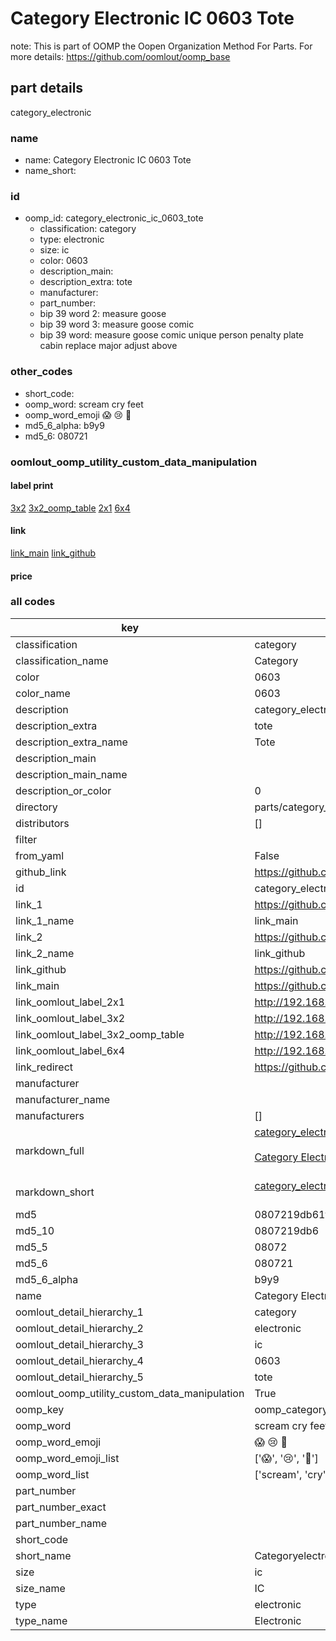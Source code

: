 # Category Electronic IC 0603 Tote  

note: This is part of OOMP the Oopen Organization Method For Parts. For more details: https://github.com/oomlout/oomp_base

##  part details
  



category_electronic



### name
* name: Category Electronic IC 0603 Tote
* name_short: 
### id
* oomp_id: category_electronic_ic_0603_tote
  * classification: category
  * type: electronic
  * size: ic
  * color: 0603
  * description_main: 
  * description_extra: tote
  * manufacturer: 
  * part_number: 
  * bip 39 word 2: measure goose
  * bip 39 word 3: measure goose comic
  * bip 39 word: measure goose comic unique person penalty plate cabin replace major adjust above

### other_codes
* short_code: 
* oomp_word: scream cry feet
* oomp_word_emoji :scream: :cry: :feet:
* md5_6_alpha: b9y9
* md5_6: 080721






### oomlout_oomp_utility_custom_data_manipulation
#### label print
[3x2](http://192.168.1.245:1112/?label=oomp%20b9y9)
[3x2_oomp_table](http://192.168.1.108:1112/?label=oomp%20b9y9)
[2x1](http://192.168.1.242:1112/?label=oomp%20b9y9)
[6x4](http://192.168.1.55:1112/?label=oomp%20b9y9)    

#### link

[link_main](https://github.com/oomlout/oomlout_oomp_version_1_messy/tree/main/parts/category_electronic_ic_0603_tote) [link_github](https://github.com/oomlout/oomlout_oomp_version_1_messy/tree/main/parts/category_electronic_ic_0603_tote)                             

#### price







### all codes 
| key | value |  
| --- | --- |  
| classification | category |  
| classification_name | Category |  
| color | 0603 |  
| color_name | 0603 |  
| description | category_electronic |  
| description_extra | tote |  
| description_extra_name | Tote |  
| description_main |  |  
| description_main_name |  |  
| description_or_color | 0  |  
| directory | parts/category_electronic_ic_0603_tote |  
| distributors | [] |  
| filter |  |  
| from_yaml | False |  
| github_link | https://github.com/oomlout/oomlout_oomp_part_src/tree/main/parts/category_electronic_ic_0603_tote |  
| id | category_electronic_ic_0603_tote |  
| link_1 | https://github.com/oomlout/oomlout_oomp_version_1_messy/tree/main/parts/category_electronic_ic_0603_tote |  
| link_1_name | link_main |  
| link_2 | https://github.com/oomlout/oomlout_oomp_version_1_messy/tree/main/parts/category_electronic_ic_0603_tote |  
| link_2_name | link_github |  
| link_github | https://github.com/oomlout/oomlout_oomp_version_1_messy/tree/main/parts/category_electronic_ic_0603_tote |  
| link_main | https://github.com/oomlout/oomlout_oomp_version_1_messy/tree/main/parts/category_electronic_ic_0603_tote |  
| link_oomlout_label_2x1 | http://192.168.1.242:1112/?label=oomp%20b9y9 |  
| link_oomlout_label_3x2 | http://192.168.1.245:1112/?label=oomp%20b9y9 |  
| link_oomlout_label_3x2_oomp_table | http://192.168.1.108:1112/?label=oomp%20b9y9 |  
| link_oomlout_label_6x4 | http://192.168.1.55:1112/?label=oomp%20b9y9 |  
| link_redirect | https://github.com/oomlout/oomlout_oomp_version_1_messy/tree/main/parts/category_electronic_ic_0603_tote |  
| manufacturer |  |  
| manufacturer_name |  |  
| manufacturers | [] |  
| markdown_full | [category_electronic_ic_0603_tote](none)<br>[](none)<br>[Category Electronic Ic 0603 Tote](none)<br><br> |  
| markdown_short | [category_electronic_ic_0603_tote](none)<br><br> |  
| md5 | 0807219db61fd4c68a51aed85c99244f |  
| md5_10 | 0807219db6 |  
| md5_5 | 08072 |  
| md5_6 | 080721 |  
| md5_6_alpha | b9y9 |  
| name | Category Electronic IC 0603 Tote |  
| oomlout_detail_hierarchy_1 | category |  
| oomlout_detail_hierarchy_2 | electronic |  
| oomlout_detail_hierarchy_3 | ic |  
| oomlout_detail_hierarchy_4 | 0603 |  
| oomlout_detail_hierarchy_5 | tote |  
| oomlout_oomp_utility_custom_data_manipulation | True |  
| oomp_key | oomp_category_electronic_ic_0603_tote |  
| oomp_word | scream cry feet |  
| oomp_word_emoji | :scream: :cry: :feet: |  
| oomp_word_emoji_list | [':scream:', ':cry:', ':feet:'] |  
| oomp_word_list | ['scream', 'cry', 'feet'] |  
| part_number |  |  
| part_number_exact |  |  
| part_number_name |  |  
| short_code |  |  
| short_name | Categoryelectronic |  
| size | ic |  
| size_name | IC |  
| type | electronic |  
| type_name | Electronic |  

